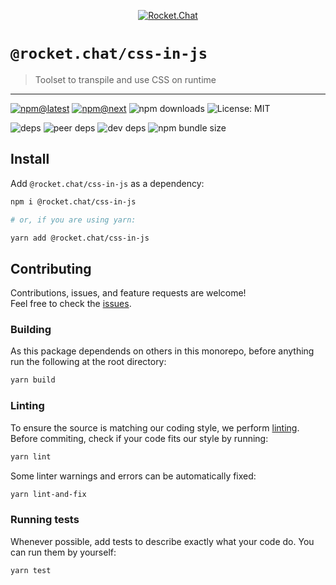 <!--header-->

<p align="center">
  <a href="https://rocket.chat" title="Rocket.Chat">
    <img src="https://github.com/RocketChat/Rocket.Chat.Artwork/raw/master/Logos/2020/png/logo-horizontal-red.png" alt="Rocket.Chat" />
  </a>
</p>

# `@rocket.chat/css-in-js`

> Toolset to transpile and use CSS on runtime

---

[![npm@latest](https://img.shields.io/npm/v/@rocket.chat/css-in-js/latest?style=flat-square)](https://www.npmjs.com/package/@rocket.chat/icons/v/latest) [![npm@next](https://img.shields.io/npm/v/@rocket.chat/css-in-js/next?style=flat-square)](https://www.npmjs.com/package/@rocket.chat/icons/v/next) ![npm downloads](https://img.shields.io/npm/dw/@rocket.chat/css-in-js?style=flat-square) ![License: MIT](https://img.shields.io/npm/l/@rocket.chat/css-in-js?style=flat-square)

![deps](https://img.shields.io/david/RocketChat/Rocket.Chat.Fuselage?path=packages%2Fcss-in-js&style=flat-square) ![peer deps](https://img.shields.io/david/peer/RocketChat/Rocket.Chat.Fuselage?path=packages%2Fcss-in-js&style=flat-square) ![dev deps](https://img.shields.io/david/dev/RocketChat/Rocket.Chat.Fuselage?path=packages%2Fcss-in-js&style=flat-square) ![npm bundle size](https://img.shields.io/bundlephobia/min/@rocket.chat/css-in-js?style=flat-square)

<!--/header-->

## Install

<!--install-->

Add `@rocket.chat/css-in-js` as a dependency:

```sh
npm i @rocket.chat/css-in-js

# or, if you are using yarn:

yarn add @rocket.chat/css-in-js
```

<!--/install-->

## Contributing

<!--contributing(msg)-->

Contributions, issues, and feature requests are welcome!<br />
Feel free to check the [issues](https://github.com/RocketChat/Rocket.Chat.Fuselage/issues).

<!--/contributing(msg)-->

### Building

As this package dependends on others in this monorepo, before anything run the following at the root directory:

<!--yarn(build)-->

```sh
yarn build
```

<!--/yarn(build)-->

### Linting

To ensure the source is matching our coding style, we perform [linting](<https://en.wikipedia.org/wiki/Lint_(software)>).
Before commiting, check if your code fits our style by running:

<!--yarn(lint)-->

```sh
yarn lint
```

<!--/yarn(lint)-->

Some linter warnings and errors can be automatically fixed:

<!--yarn(lint-and-fix)-->

```sh
yarn lint-and-fix
```

<!--/yarn(lint-and-fix)-->

### Running tests

Whenever possible, add tests to describe exactly what your code do. You can run them by yourself:

<!--yarn(test)-->

```sh
yarn test
```

<!--/yarn(test)-->
